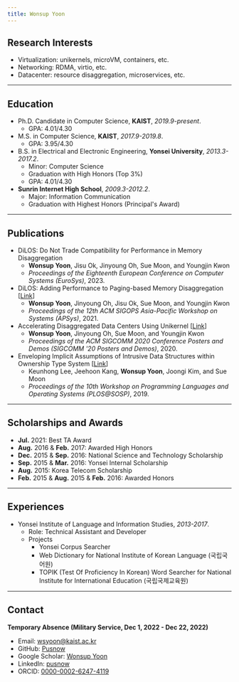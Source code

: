 ```yaml
---
title: Wonsup Yoon
---
```


## Research Interests

- Virtualization: unikernels, microVM, containers, etc.
- Networking: RDMA, virtio, etc.
- Datacenter: resource disaggregation, microservices, etc.

---

## Education

- Ph.D. Candidate in Computer Science, **KAIST**, *2019.9-present*.
  - GPA: 4.01/4.30
- M.S. in Computer Science, **KAIST**, *2017.9-2019.8*.
  - GPA: 3.95/4.30
- B.S. in Electrical and Electronic Engineering, **Yonsei University**, *2013.3-2017.2*.
  - Minor: Computer Science
  - Graduation with High Honors (Top 3%)
  - GPA: 4.01/4.30
- **Sunrin Internet High School**, *2009.3-2012.2*.
  - Major: Information Communication
  - Graduation with Highest Honors (Principal's Award)

---

## Publications

- DiLOS: Do Not Trade Compatibility for Performance in Memory Disaggregation
  - **Wonsup Yoon**, Jisu Ok, Jinyoung Oh, Sue Moon, and Youngjin Kwon
  - *Proceedings of the Eighteenth European Conference on Computer Systems (EuroSys)*, 2023.
- DiLOS: Adding Performance to Paging-based Memory Disaggregation <span class="no-print">[[Link](https://dl.acm.org/doi/10.1145/3476886.3477507)]</span>
  - **Wonsup Yoon**, Jinyoung Oh, Jisu Ok, Sue Moon, and Youngjin Kwon
  - *Proceedings of the 12th ACM SIGOPS Asia-Pacific Workshop on Systems (APSys)*, 2021.
- Accelerating Disaggregated Data Centers Using Unikernel <span class="no-print">[[Link](https://dl.acm.org/doi/10.1145/3405837.3411397)]</span>
  - **Wonsup Yoon**, Jinyoung Oh, Sue Moon, and Youngjin Kwon
  - *Proceedings of the ACM SIGCOMM 2020 Conference Posters and Demos (SIGCOMM '20 Posters and Demos)*, 2020.
- Enveloping Implicit Assumptions of Intrusive Data Structures within Ownership Type System <span class="no-print">[[Link](https://dl.acm.org/doi/abs/10.1145/3365137.3365403)]</span>
  - Keunhong Lee, Jeehoon Kang, **Wonsup Yoon**, Joongi Kim, and Sue Moon
  - *Proceedings of the 10th Workshop on Programming Languages and Operating Systems (PLOS@SOSP)*, 2019.

---

## Scholarships and Awards

- **Jul.** 2021: Best TA Award
- **Aug.** 2016 & **Feb.** 2017: Awarded High Honors
- **Dec.** 2015 & **Sep.** 2016: National Science and Technology Scholarship
- **Sep.** 2015 & **Mar.** 2016: Yonsei Internal Scholarship
- **Aug.** 2015: Korea Telecom Scholarship
- **Feb.** 2015 & **Aug.** 2015 & **Feb.** 2016: Awarded Honors

---

## Experiences

- Yonsei Institute of Language and Information Studies, *2013-2017*.
  - Role: Technical Assistant and Developer
  - Projects
    - Yonsei Corpus Searcher
    - Web Dictionary for National Institute of Korean Language (국립국어원)
    - TOPIK (Test Of Proficiency In Korean) Word Searcher for National Institute for International Education (국립국제교육원)

---

## Contact

**Temporary Absence (Military Service, Dec 1, 2022 - Dec 22, 2022)**

- Email: [wsyoon@kaist.ac.kr](mailto:wsyoon@kaist.ac.kr)
- GitHub: [Pusnow](https://github.com/Pusnow)
- Google Scholar: [Wonsup Yoon](https://scholar.google.com/citations?user=QXsLShMAAAAJ)
- LinkedIn: [pusnow](https://www.linkedin.com/in/pusnow/)
- ORCID: [0000-0002-6247-4119](https://orcid.org/0000-0002-6247-4119)
